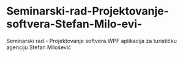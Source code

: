 # Seminarski-rad-Projektovanje-softvera-Stefan-Milo-evi-
Seminarski rad - Projektovanje softvera.WPF aplikacija za turističku agenciju Stefan Milošević
